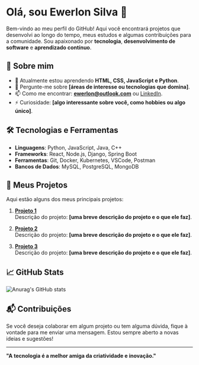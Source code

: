 # Olá, sou Ewerlon Silva 👋

Bem-vindo ao meu perfil do GitHub! Aqui você encontrará projetos que desenvolvi ao longo do tempo, meus estudos e algumas contribuições para a comunidade. Sou apaixonado por **tecnologia**, **desenvolvimento de software** e **aprendizado contínuo**.

## 🚀 Sobre mim

- 🌱 Atualmente estou aprendendo ****HTML**, **CSS**, **JavaScript** e **Python****.
- 💬 Pergunte-me sobre **[áreas de interesse ou tecnologias que domina]**.
- 📫 Como me encontrar: **ewerlon@outlook.com** ou [LinkedIn](https://www.linkedin.com/in/ewerlonsilva).
- ⚡ Curiosidade: **[algo interessante sobre você, como hobbies ou algo único]**.

## 🛠️ Tecnologias e Ferramentas

- **Linguagens**: Python, JavaScript, Java, C++
- **Frameworks**: React, Node.js, Django, Spring Boot
- **Ferramentas**: Git, Docker, Kubernetes, VSCode, Postman
- **Bancos de Dados**: MySQL, PostgreSQL, MongoDB

## 🔧 Meus Projetos

Aqui estão alguns dos meus principais projetos:

1. **[Projeto 1](link-do-repositorio)**  
   Descrição do projeto: **[uma breve descrição do projeto e o que ele faz]**.
   
2. **[Projeto 2](link-do-repositorio)**  
   Descrição do projeto: **[uma breve descrição do projeto e o que ele faz]**.

3. **[Projeto 3](link-do-repositorio)**  
   Descrição do projeto: **[uma breve descrição do projeto e o que ele faz]**.

## 📈 GitHub Stats

![Anurag's GitHub stats](https://github-readme-stats.vercel.app/api?username=seu-usuario&show_icons=true&hide_title=true&count_private=true&hide=prs&theme=radical)

## 📬 Contribuições

Se você deseja colaborar em algum projeto ou tem alguma dúvida, fique à vontade para me enviar uma mensagem. Estou sempre aberto a novas ideias e sugestões!

---

**"A tecnologia é a melhor amiga da criatividade e inovação."**  

<!--
**ewerlon/ewerlon** is a ✨ _special_ ✨ repository because its `README.md` (this file) appears on your GitHub profile.

Here are some ideas to get you started:

- 🔭 I’m currently working on ...
- 🌱 I’m currently learning ...
- 👯 I’m looking to collaborate on ...
- 🤔 I’m looking for help with ...
- 💬 Ask me about ...
- 📫 How to reach me: ...
- 😄 Pronouns: ...
- ⚡ Fun fact: ...
-->
